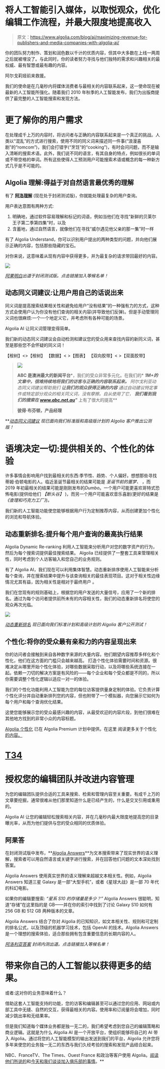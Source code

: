 # 将人工智能引入媒体，以取悦观众，优化编辑工作流程，并最大限度地提高收入

> 原文：<https://www.algolia.com/blog/ai/maximizing-revenue-for-publishers-and-media-companies-with-algolia-ai/>

你的团队努力制作、策划和润色数以千计的优质内容，但其中大多数在上线一两周之后就被埋没了。与此同时，你的读者努力寻找与他们独特的需求和兴趣相关的最权威、最有智慧或最有趣的内容。

阿尔戈莉娅前来救援。

我们的使命是在几毫秒内将媒体消费者与最相关的内容联系起来，这一使命现在被最新的人工智能所强化。随着我们 2010 年秋季的人工智能发布，我们为出版商提供了最完整的人工智能搜索和发现方法。

# [](#understand-your-users%e2%80%99-needs-better)更了解你的用户需求

在处理成千上万的内容时，将访问者与正确的内容联系起来是一个真正的挑战。人类以“混乱”的方式进行搜索，使用不同的同义词来描述同一件事(“浪漫喜剧”的“romcom”)，我们会打错字(“烹饪”的“cooking”)，有时会问问题，而不是输入清晰的搜索术语。此外，我们说不同的语言，有其自身的特点，例如很长的单词或不带空格的单词。所有这些使得人工预测用户可能搜索术语或概念的每一种新方式几乎是不可能的。

## Algolia 理解:得益于对自然语言最优秀的理解  

有了 [**阿洛理解**](https://www.algolia.com/industries-and-solutions/voice-search/) (现在处于封闭测试版)，你就能处理最复杂的用户查询。  

用户表达意图有两种方式:  

1.  明确地，通过软件容易理解和标记的词语，例如当他们在寻找“新鲜的贝莱尔王子第二季第四集”时，以及
2.  含蓄地，通过自然语言，就像他们在寻找“威尔遇见他父亲的那一集”时一样

有了 Algolia Understand，你可以识别用户提出的两种类型的问题，并向他们展示正确的内容，包括那些隐藏的宝石。

对你来说，这意味着从现有内容中获得更多，并为最复杂的请求带回最好的内容。

![](img/43ee72b709fd24c38bde15505a455d3e.png)

*[阿果明白](https://www.algolia.com/industries-and-solutions/voice-search/)出道于封闭测试版。点击链接加入等候名单！*

## [](#dynamic-synonym-suggestions-let-users-say-it-in-their-own-words%c2%a0)动态同义词建议:让用户用自己的话说出来

同义词是提高搜索结果相关性和避免给用户“没有结果”的一种强有力的方式，这种方式会使用户认为你没有他们查询的相关内容(并导致他们反弹)。但是手动管理同义词也很麻烦:一个一个地定义它，并考虑所有各种可能的场景。

Algolia AI 让同义词管理变得简单。

我们新的动态同义词建议会自动检测和建议您的受众用来查找内容的新同义词，甚至是那些您不会怀疑的同义词！

【桉树】<>【桉树】
【数据】< >【图表】
【双向胶带】< >【双面胶带】

> ![](img/2c68292e5ca53737517fafe611a43345.png)
> 
> **ABC 是澳洲最大的新闻平台***，我们的受众非常多元化。在我们的* ***1M+的文章中，很难持续地将我们的访客与正确的内容联系起来。*** *阿尔戈利亚动态同义词建议帮助我们* ***让我们的观众获得正确的内容*** *通过自动建议特定事件或特定部分观众的相关同义词，没有摩擦。自从使用了它，* ***我们看到我们的搜索在 www.abc.net.au"*** 上有了很大的提高**
> 
>  **彼得·布芬顿，产品经理**

 ***[动态同义词建议](https://www.algolia.com/products/ai-search/dynamic-synonym-suggestions/) 现已面向我们标准版和高级版计划的 Algolia 客户推出公测版！*

# [](#context-is-everything-offer-relevant-personalized-experiences)语境决定一切:提供相关的、个性化的体验

许多事情会影响用户找到最相关的东西:季节性、趋势、个人偏好。想想那些寻找蒂姆·伯顿电影的人。临近圣诞节最相关的结果可能是 *圣诞节前的噩梦、* ，而 2019 年初最相关的结果可能是刚刚发布的*Dumbo*。一个用户可能更喜欢哥特式恐怖电影(提供给他们 *【断头谷】* )，而另一个用户可能喜欢音乐喜剧(更好的结果是 *《查理和巧克力工厂》)。*

我们新的人工智能功能使您能够根据用户行为定制推荐内容，从而创建更加个性化的浏览和导航体验。

## [](#dynamic-re-ranking-boost-the-most-performing-results-for-each-user-query%c2%a0)动态重新排名:提升每个用户查询的最高执行结果

Algolia Dynamic Re-ranking 利用人工智能来分析用户对您的数字资产的行为，然后为每个搜索词提供最佳搜索结果。    Algolia 已经提供了一整套工具来管理相关性，同时考虑到个人访客输入和您自己的业务规则。

有了 Algolia AI，我们现在可以利用集体智慧。动态重新排序使用人工智能来分析每个查询，并在搜索结果中提升与该查询相关的最佳表现项目。这对于相关性边缘情况尤其有益，因为相关性是相对于最终用户 。

我们在您现有的规则基础上，根据您的用户发送的大量信号，应用了一个新的排名。通过为每个访问者提供前所未有的内容相关性，我们的动态重新排名将使您的观众再次光临。

![](img/9ddb30cae50eac745971aa246e4075b3.png)

*[动态重新排名](https://www.algolia.com/products/ai-search/dynamic-reranking/) 现已面向我们标准计划和高级计划的 Algolia 客户公开测试！*

## [](#personalization-surface-the-content-your-audiences-have-the-most-affinity-with%c2%a0)个性化:将你的受众最有亲和力的内容呈现出来

你的访问者会接触到来自各种数字来源的大量内容。他们期望内容推荐多样化和个性化，他们在这方面的门槛只会越来越高。    打造个性化体验需要时间和资源。很难决定从哪里开始个性化体验，对哪些数据采取行动，以及将哪些系统连接在一起。依赖一刀切的解决方案是有风险的——每个企业和每个受众都是不同的，所以你需要调整个性化逻辑以适应一对一的体验。

我们的个性化功能利用人工智能为您的每位访客提供量身定制的体验。它负责计算个性化评分并自动重新排列您的内容，但也附带了一个模拟器，向您展示它如何为每个用户和每个查询优化结果。

这使您能够展示您的受众最感兴趣的内容，从最受欢迎的内容片段，到他们很难在其他地方找到的非常小众的内容标题。

[Algolia 个性化](https://www.algolia.com/products/search-and-discovery/personalization/) 已在 Algolia Premium 计划中提供。在这里 阅读更多关于个性化 [的内容。](https://www.algolia.com/doc/guides/personalization/what-is-personalization/)

# [T34<path fill-rule="evenodd" d="M4 9h1v1H4c-1.5 0-3-1.69-3-3.5S2.55 3 4 3h4c1.45 0 3 1.69 3 3.5 0 1.41-.91 2.72-2 3.25V8.59c.58-.45 1-1.27 1-2.09C10 5.22 8.98 4 8 4H4c-.98 0-2 1.22-2 2.5S3 9 4 9zm9-3h-1v1h1c1 0 2 1.22 2 2.5S13.98 12 13 12H9c-.98 0-2-1.22-2-2.5 0-.83.42-1.64 1-2.09V6.25c-1.09.53-2 1.84-2 3.25C6 11.31 7.55 13 9 13h4c1.45 0 3-1.69 3-3.5S14.5 6 13 6z"></path>](#)

# [](#empower-your-editorial-teams-and-improve-content-curation)授权您的编辑团队并改进内容管理

为您的编辑团队提供合适的工具来搜索、检索和管理内容至关重要。有成千上万的文章要挖掘，通常很难从他们那里知道什么是已经产生的，什么是交叉引用或重用的。

Algolia AI 让您的编辑轻松搜索相关内容，并在几毫秒内最大限度地提高您的目录曝光率，从而为他们提供与您的受众相同的优质体验。

## [](#algolia-answers%c2%a0)阿果答

在封闭测试版中发布，**[Algolia Answers](https://www.algolia.com/)**为文本搜索带来了现实世界的语义理解，搜索者可以用自然语言或关键字进行搜索，并在回答他们问题的文本深处找到答案。

Algolia Answers 使用真实世界的语义理解来超越文本相关性。例如，Algolia Answers 知道三星 Galaxy 是一部“大型手机”，或者《星球大战》是一部 70 年代的科幻电影。

如果你的编辑要搜索: *“星系 S10 的存储量是多少？”* Algolia Answers 很聪明，知道“存储”在这里指的是 GB——并在你的索引中找到了讨论 Galaxy S10 如何有 256 GB 和 512 GB 两种版本的文章。

Algolia Answers 结合了你对 Algolia 的已知知识，如文本相关性、规则和可定制的排名公式，以及顶级的机器学习技术，包括 OpenAI 的技术。Algolia Answers 是一个理想的搜索体验，适合那些拥有包含重要信息的长期内容的人。

*[阿洛利亚答案](https://www.algolia.com/) 封闭内测出道。点击链接加入等候名单！*

# [](#)

# 带来你自己的人工智能以获得更多的结果。
或者:这对你的业务意味着什么？

借助这套人工智能支持的功能，您的访客和编辑甚至可以通过您的应用、网站或内部工具中无缝、自然的交互，获得最相关的内容。使用率和订阅量将会增加，同时减少跳出率和无结果率。

但是我们知道每个媒体业务都是独一无二的，我们希望考虑到您自己的编辑策略和商业逻辑。这就是为什么 Algolia AI 是一个开放平台，使组织能够将自己的 AI 带入 Algolia。通过将您的人工智能模型的输出发送到我们的平台，Algolia 允许您将多年来使您的业务独一无二的东西与我们久经考验的搜索和发现产品结合起来。

NBC、FranceTV、The Times、Ouest France 和政治等客户使用 Algolia。[阅读他们所说的](https://resources.algolia.com/customer-stories)和[今天和我们谈谈加入俱乐部的事情](https://www.algolia.com/demorequest/)。**